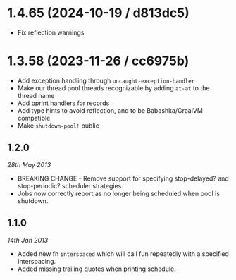 # 1.4.65 (2024-10-19 / d813dc5)

- Fix reflection warnings

# 1.3.58 (2023-11-26 / cc6975b)

- Add exception handling through `uncaught-exception-handler`
- Make our thread pool threads recognizable by adding `at-at` to the thread name
- Add pprint handlers for records
- Add type hints to avoid reflection, and to be Babashka/GraalVM compatible
- Make `shutdown-pool!` public

## 1.2.0
_28th May 2013_

* BREAKING CHANGE - Remove support for specifying stop-delayed? and
  stop-periodic? scheduler strategies.
* Jobs now correctly report as no longer being scheduled when pool is shutdown.

## 1.1.0
_14th Jan 2013_

* Added new fn `interspaced` which will call fun repeatedly with a
  specified interspacing.
* Added missing trailing quotes when printing schedule.